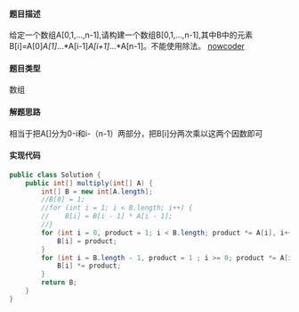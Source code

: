 #### 题目描述
给定一个数组A[0,1,...,n-1],请构建一个数组B[0,1,...,n-1],其中B中的元素B[i]=A[0]*A[1]*...*A[i-1]*A[i+1]*...*A[n-1]。不能使用除法。
[nowcoder](https://www.nowcoder.com/questionTerminal/94a4d381a68b47b7a8bed86f2975db46?f=discussion)
#### 题目类型
数组
#### 解题思路
相当于把A[]分为0-i和i-（n-1）两部分，把B[i]分两次乘以这两个因数即可
#### 实现代码
```java
public class Solution {
    public int[] multiply(int[] A) {
        int[] B = new int[A.length];
        //B[0] = 1;
        //for (int i = 1; i < B.length; i++) {
        //    B[i] = B[i - 1] * A[i - 1];
        //}
        for (int i = 0, product = 1; i < B.length; product *= A[i], i++) {
            B[i] = product;
        }
        for (int i = B.length - 1, product = 1 ; i >= 0; product *= A[i], i--) {
            B[i] *= product;
        }
        return B;
    }
}
```
